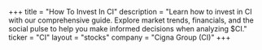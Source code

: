 +++
title = "How To Invest In CI"
description = "Learn how to invest in CI with our comprehensive guide. Explore market trends, financials, and the social pulse to help you make informed decisions when analyzing $CI."
ticker = "CI"
layout = "stocks"
company = "Cigna Group (CI)"
+++

